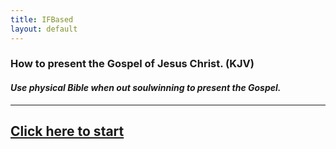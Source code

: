 ```yaml
---
title: IFBased
layout: default
---
```


### How to present the Gospel of Jesus Christ. (KJV)
#### *Use physical Bible when out soulwinning to present the Gospel.*

---
## [Click here to start](/soulwinning/soulwinning-instruction)
